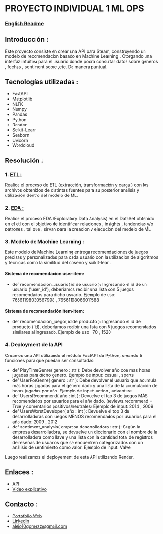 # PROYECTO INDIVIDUAL 1 ML OPS
### [English Readme](englishreadme.md)
## Introducción : 
Este proyecto consiste en crear una API para Steam, construyendo un modelo de recomendacion basado en Machine Learning . Otorgando una interfaz intuitiva para el usuario donde podra consultar datos sobre generos , fechas , sentiment score ,etc. De manera puntual.
## Tecnologías utilizadas :
- FastAPI
- Matplotlib
- NLTK
- Numpy
- Pandas
- Python
- Render
- Scikit-Learn
- Seaborn
- Uvicorn
- Wordcloud
## Resolución :
### 1. [ETL :](ETL.ipynb)
Realice el proceso de ETL (extracción, transformación y carga ) con los archivos obtenidos de distintas fuentes para su posterior análisis y utilización dentro del modelo de ML.
### 2. [EDA :](EDA.ipynb)
Realice el proceso EDA  (Exploratory Data Analysis) en el DataSet obtenido en el etl con el objetivo de identificar relaciones , insights , tendencias y/o patrones , tal que , sirvan para la creacion y ejecucion del modelo de ML
### 3. Modelo de Machine Learning :
Este modelo de  Machine Learning entrega recomendaciones de juegos precisas y personalizadas para cada usuario  con la utilizacion de algoritmos y tecnicas como la similitud del coseno y scikit-lear .
#### Sistema de recomendacion user-item: 
- def recomendacion_usuario( id de usuario ): Ingresando el id de un usuario ('user_id'), deberíamos recibir una lista con 5 juegos recomendados para dicho usuario. 
Ejemplo de uso: 76561198030567998 , 76561198066011588 
#### Sistema de recomendación item-item:
   - def recomendacion_juego( id de producto ): Ingresando el id de producto ('id), deberíamos recibir una lista con 5 juegos recomendados similares al ingresado.
Ejemplo de uso : 70 , 1520
### 4. Deployment de la API
Creamos una API utilizando el módulo FastAPI de Python, creando 5 funciones para que puedan ser consultadas:
- def PlayTimeGenre( genero : str ): Debe devolver año con mas horas jugadas para dicho género. Ejemplo de input: casual , sports 
- def UserForGenre( genero : str ): Debe devolver el usuario que acumula más horas jugadas para el género dado y una lista de la acumulación de horas jugadas por año. Ejemplo de input: action , adventure 
- def UsersRecommend( año : int ): Devuelve el top 3 de juegos MÁS recomendados por usuarios para el año dado. (reviews.recommend = True y comentarios positivos/neutrales) Ejemplo de input: 2014 , 2009 
- def UsersWorstDeveloper( año : int ): Devuelve el top 3 de desarrolladoras con juegos MENOS recomendados por usuarios para el año dado: 2009 , 2012
- def sentiment_analysis( empresa desarrolladora : str ): Según la empresa desarrolladora, se devuelve un diccionario con el nombre de la desarrolladora como llave y una lista con la cantidad total de registros de reseñas de usuarios que se encuentren categorizados con un análisis de sentimiento como valor. Ejemplo de input: Valve

Luego realizamos el deployement de esta API utilizando Render.
## Enlaces : 
- [API](https://alejo-diez-gomez-pi-ml-ops.onrender.com/)
- [Video explicativo](https://www.youtube.com/watch?v=jCIwM6Hw-_U)
## Contacto : 
- [Portafolio Web](https://alejodiezgomez.github.io/)
- [Linkedin](https://www.linkedin.com/in/alejo-gabriel-diez-gomez-402b93254/)
- [alejo10gomezz@gmail.com]()

